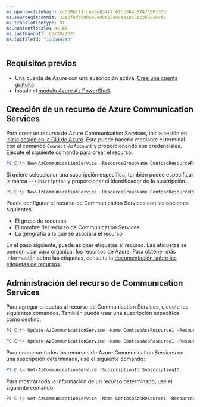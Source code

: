 ```yaml
---
ms.openlocfilehash: cc628b1f1fcae5e837f7f61db584c8747100f353
ms.sourcegitcommit: 32e0fedb80b5a5ed0d2336cea18c3ec3b5015ca1
ms.translationtype: HT
ms.contentlocale: es-ES
ms.lasthandoff: 03/30/2021
ms.locfileid: "105644743"
---
```

## <a name="prerequisites"></a>Requisitos previos

- Una cuenta de Azure con una suscripción activa. [Cree una cuenta gratuita](https://azure.microsoft.com/free/dotnet/).
- Instale el [módulo Azure Az PowerShell](https://docs.microsoft.com/powershell/azure/).

## <a name="create-azure-communication-resource"></a>Creación de un recurso de Azure Communication Services

Para crear un recurso de Azure Communication Services, inicie sesión en [inicie sesión en la CLI de Azure](/cli/azure/authenticate-azure-cli). Esto puede hacerlo mediante el terminal con el comando ```Connect-AzAccount``` y proporcionando sus credenciales. Ejecute el siguiente comando para crear el recurso:

```PowerShell
PS C:\> New-AzCommunicationService -ResourceGroupName ContosoResourceProvider1 -Name ContosoAcsResource1 -DataLocation UnitedStates -Location Global
```

Si quiere seleccionar una suscripción específica, también puede especificar la marca ```--subscription``` y proporcionar el identificador de la suscripción.
```PowerShell
PS C:\> New-AzCommunicationService -ResourceGroupName ContosoResourceProvider1 -Name ContosoAcsResource1 -DataLocation UnitedStates -Location Global -SubscriptionId SubscriptionID
```

Puede configurar el recurso de Communication Services con las opciones siguientes:

* El grupo de recursos
* El nombre del recurso de Communication Services
* La geografía a la que se asociará el recurso

En el paso siguiente, puede asignar etiquetas al recurso. Las etiquetas se pueden usar para organizar los recursos de Azure. Para obtener más información sobre las etiquetas, consulte la [documentación sobre las etiquetas de recursos](../../../azure-resource-manager/management/tag-resources.md).

## <a name="manage-your-communication-services-resource"></a>Administración del recurso de Communication Services

Para agregar etiquetas al recurso de Communication Services, ejecute los siguientes comandos. También puede usar una suscripción específica como destino.

```PowerShell
PS C:\> Update-AzCommunicationService -Name ContosoAcsResource1 -ResourceGroupName ContosoResourceProvider1 -Tag @{ExampleKey1="ExampleValue1"}

PS C:\> Update-AzCommunicationService -Name ContosoAcsResource1 -ResourceGroupName ContosoResourceProvider1 -Tag @{ExampleKey1="ExampleValue1"} -SubscriptionId SubscriptionID
```

Para enumerar todos los recursos de Azure Communication Services en una suscripción determinada, use el siguiente comando:

```PowerShell
PS C:\> Get-AzCommunicationService -SubscriptionId SubscriptionID
```

Para mostrar toda la información de un recurso determinado, use el siguiente comando:

```PowerShell
PS C:\> Get-AzCommunicationService -Name ContosoAcsResource1 -ResourceGroupName ContosoResourceProvider1
```
